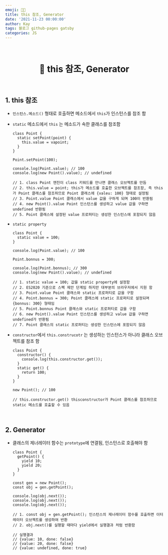 ```yaml
---
emoji: 👨‍💻
title: this 참조, Generator
date: '2021-11-23 00:00:00'
author: Kay
tags: 블로그 github-pages gatsby
categories: JS
---
```


<br>

<h1 align="center">
  👋  this 참조, Generator
</h1>

<br>

## 1. this 참조

- `인스턴스.메소드()` 형태로 호출하면 메소드에서 `this`가 인스턴스를 참조 함
- `static` 메소드에서 `this` 는 메소드가 속한 클래스를 참조함

  ```tsx
  class Point {
    static setPoint(point) {
      this.value = vapoint;
    }
  }

  Point.setPoint(100);

  console.log(Point.value); // 100
  console.log(new Point().value); // undefined

  // 1. class Point 엔진이 class 키워드를 만나면 클래스 오브젝트를 만듬
  // 2. this.value = point; this가 메소드를 호출한 오브젝트를 참조함, 즉 this가 Point 클래스를 참조하므로 Point 클래스에 {valeu: 100} 형태로 설정됨
  // 3. Point.value Point 클래스에서 value 값을 구하게 되며 100이 반환됨
  // 4. new Point().value Point 인스턴스를 생성하고 value 값을 구하면 undefined 반환됨
  // 5. Point 클래스에 설정된 value 프로퍼티는 생성한 인스턴스에 포함되지 않음
  ```

- `static property`

  ```tsx
  class Point {
    static value = 100;
  }

  console.log(Point.value); // 100

  Point.bonnus = 300;

  console.log(Point.bonnus); // 300
  console.log(new Point().value); // undefined

  // 1. static value = 100; 값을 static property에 설정함
  // 2. ES2020 기준으로 스펙 제안 단계임 하지만 대부분의 브라우저에서 지원 함
  // 3. Point.value Point 클래스와 static 프로퍼티로 값을 구함
  // 4. Point.bonnus = 300; Point 클래스에 static 프로퍼티로 설정되며 {bonnus: 300} 형태임
  // 5. Point.bonnus Point 클래스와 static 프로퍼티로 값을 구함
  // 6. new Point().value Point 인스턴스를 생성하고 value 값을 구하면 undefined가 반환됨
  // 7. Point 클래스의 static 프로퍼티는 생성한 인스턴스에 포함되지 않음
  ```

- `constructor`에서 `this.construcotr` 는 생성하는 인스턴스가 아니라 클래스 오브젝트를 참조 함

  ```tsx
  class Point {
    constructor() {
      console.log(this.constructor.get());
    }
    static get() {
      return 100;
    }
  }

  new Point(); // 100

  // this.constructor.get() thisconstructor가 Point 클래스를 참조하므로 static 메소드를 호출할 수 있음
  ```

  <br>

## 2. Generator

- 클래스의 제너레이터 함수는 `prototype`에 연결됨, 인스턴스로 호출해야 함

  ```tsx
  class Point {
    getPoint() {
      yield 10;
      yield 20;
    }
  }

  const gen = new Point();
  const obj = gen.getPoint();

  console.log(obj.next());
  console.log(obj.next());
  console.log(obj.next());

  // 1. const obj = gen.getPoint(); 인스턴스의 제너레이터 함수를 호출하면 이터레이터 오브젝트를 생성하여 반환
  // 2. obj.next()를 실행할 때마다 yield에서 실행결과 처럼 반환함

  // 실행결과
  // {value: 10, done: false}
  // {value: 20, done: false}
  // {value: undefined, done: true}
  ```

```toc

```
